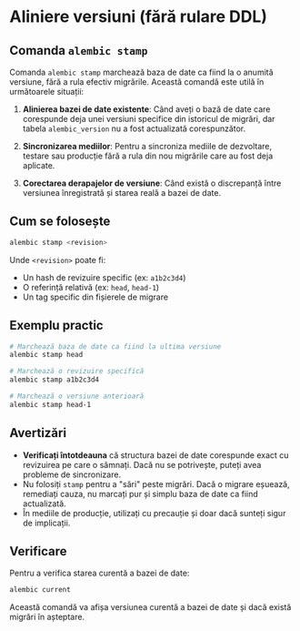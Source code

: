 # Aliniere versiuni (fără rulare DDL)

## Comanda `alembic stamp`

Comanda `alembic stamp` marchează baza de date ca fiind la o anumită versiune, fără a rula efectiv migrările. Această comandă este utilă în următoarele situații:

1. **Alinierea bazei de date existente**: Când aveți o bază de date care corespunde deja unei versiuni specifice din istoricul de migrări, dar tabela `alembic_version` nu a fost actualizată corespunzător.

2. **Sincronizarea mediilor**: Pentru a sincroniza mediile de dezvoltare, testare sau producție fără a rula din nou migrările care au fost deja aplicate.

3. **Corectarea derapajelor de versiune**: Când există o discrepanță între versiunea înregistrată și starea reală a bazei de date.

## Cum se folosește

```bash
alembic stamp <revision>
```

Unde `<revision>` poate fi:
- Un hash de revizuire specific (ex: `a1b2c3d4`)
- O referință relativă (ex: `head`, `head-1`)
- Un tag specific din fișierele de migrare

## Exemplu practic

```bash
# Marchează baza de date ca fiind la ultima versiune
alembic stamp head

# Marchează o revizuire specifică
alembic stamp a1b2c3d4

# Marchează o versiune anterioară
alembic stamp head-1
```

## Avertizări

- **Verificați întotdeauna** că structura bazei de date corespunde exact cu revizuirea pe care o sămnați. Dacă nu se potrivește, puteți avea probleme de sincronizare.
- Nu folosiți `stamp` pentru a "sări" peste migrări. Dacă o migrare eșuează, remediați cauza, nu marcați pur și simplu baza de date ca fiind actualizată.
- În mediile de producție, utilizați cu precauție și doar dacă sunteți sigur de implicații.

## Verificare

Pentru a verifica starea curentă a bazei de date:

```bash
alembic current
```

Această comandă va afișa versiunea curentă a bazei de date și dacă există migrări în așteptare.
